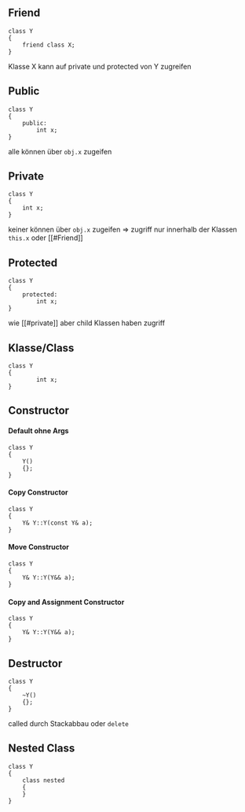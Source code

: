 ## Friend
```
class Y
{
	friend class X;
}
```

Klasse X kann auf private und protected von Y zugreifen

## Public
```
class Y
{
	public:
		int x;
}
```

alle können über `obj.x` zugeifen

## Private
```
class Y
{
	int x;
}
```

keiner können über `obj.x` zugeifen => zugriff nur innerhalb der Klassen `this.x` oder [[#Friend]]

## Protected
```
class Y
{
	protected:
		int x;
}
```

wie [[#private]] aber child Klassen haben zugriff

## Klasse/Class
```
class Y
{
		int x;
}
```

## Constructor
#### Default ohne Args
```
class Y
{
	Y()
	{};
}
```

#### Copy Constructor
```
class Y
{
	Y& Y::Y(const Y& a);
}
```

#### Move Constructor
```
class Y
{
	Y& Y::Y(Y&& a);
}
```

#### Copy and Assignment Constructor
```
class Y
{
	Y& Y::Y(Y&& a);
}
```


## Destructor
```
class Y
{
	~Y()
	{};
}
```
called durch Stackabbau oder `delete`


## Nested Class
```
class Y
{
	class nested
	{
	}
}
```

